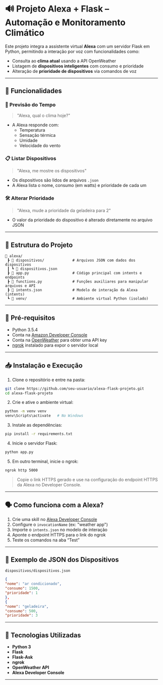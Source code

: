 # 🔊 Projeto Alexa + Flask – Automação e Monitoramento Climático

Este projeto integra a assistente virtual **Alexa** com um servidor Flask em Python, permitindo a interação por voz com funcionalidades como:
- Consulta ao **clima atual** usando a API OpenWeather
- Listagem de **dispositivos inteligentes** com consumo e prioridade
- Alteração de **prioridade de dispositivos** via comandos de voz

---

## 🚀 Funcionalidades

### 📍 Previsão do Tempo
> "Alexa, qual o clima hoje?"

- A Alexa responde com:
  - Temperatura
  - Sensação térmica
  - Umidade
  - Velocidade do vento

### 📋 Listar Dispositivos
> "Alexa, me mostre os dispositivos"

- Os dispositivos são lidos de arquivos `.json`
- A Alexa lista o nome, consumo (em watts) e prioridade de cada um

### 🛠️ Alterar Prioridade
> "Alexa, mude a prioridade da geladeira para 2"

- O valor da prioridade do dispositivo é alterado diretamente no arquivo JSON

---

## 🧱 Estrutura do Projeto

```
📁 alexa/
 ┣ 📁 dispositivos/             # Arquivos JSON com dados dos dispositivos
 ┃ ┗ 📄 dispositivos.json
 ┣ 📄 app.py                    # Código principal com intents e endpoints
 ┣ 📄 functions.py              # Funções auxiliares para manipular arquivos e API
 ┣ 📄 intents.json              # Modelo de interação da Alexa (intents)
 ┗ 📁 venv/                     # Ambiente virtual Python (isolado)
```

---

## 🔧 Pré-requisitos

- Python 3.5.4
- Conta na [Amazon Developer Console](https://developer.amazon.com/)
- Conta na [OpenWeather](https://openweathermap.org/api) para obter uma API key
- [ngrok](https://ngrok.com/) instalado para expor o servidor local

---

## 📥 Instalação e Execução

1. Clone o repositório e entre na pasta:
```bash
git clone https://github.com/seu-usuario/alexa-flask-projeto.git
cd alexa-flask-projeto
```

2. Crie e ative o ambiente virtual:
```bash
python -m venv venv
venv\Scripts\activate   # No Windows
```

3. Instale as dependências:
```bash
pip install -r requirements.txt
```

4. Inicie o servidor Flask:
```bash
python app.py
```

5. Em outro terminal, inicie o ngrok:
```bash
ngrok http 5000
```

> Copie o link HTTPS gerado e use na configuração do endpoint HTTPS da Alexa no Developer Console.

---

## 🗣️ Como funciona com a Alexa?

1. Crie uma skill no [Alexa Developer Console](https://developer.amazon.com/alexa/console/ask)
2. Configure o `invocationName` (ex: "weather app")
3. Importe o `intents.json` no modelo de interação
4. Aponte o endpoint HTTPS para o link do ngrok
5. Teste os comandos na aba “Test”

---

## 💾 Exemplo de JSON dos Dispositivos

`dispositivos/dispositivos.json`
```json
{
"nome": "ar condicionado",
"consumo": 1500,
"prioridade": 1
},
{
"nome": "geladeira",
"consumo": 500,
"prioridade": 3
```

---

## 🤖 Tecnologias Utilizadas

- **Python 3**
- **Flask**
- **Flask-Ask**
- **ngrok**
- **OpenWeather API**
- **Alexa Developer Console**

---
